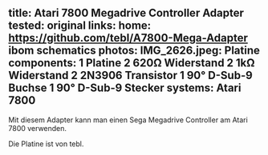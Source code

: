 title: Atari 7800 Megadrive Controller Adapter
tested: original
links:
    home: https://github.com/tebl/A7800-Mega-Adapter
    ibom
    schematics
photos:
    IMG_2626.jpeg: Platine
components:
    1 Platine
    2 620Ω Widerstand
    2 1kΩ Widerstand
    2 2N3906 Transistor
    1 90° D-Sub-9 Buchse
    1 90° D-Sub-9 Stecker
systems:
    Atari 7800
---
Mit diesem Adapter kann man einen Sega Megadrive Controller am Atari 7800 verwenden.

Die Platine ist von tebl.
